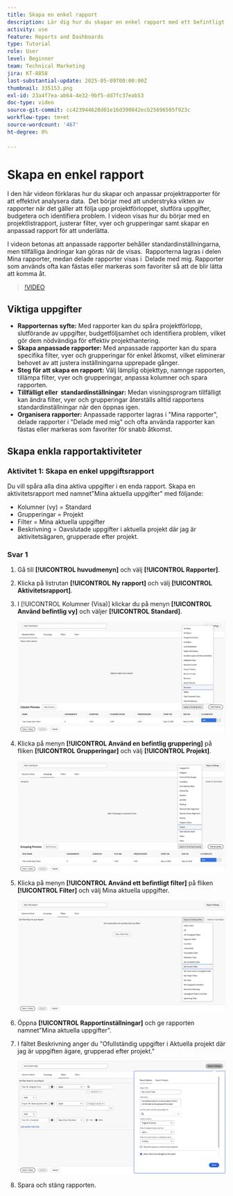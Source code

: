 ```yaml
---
title: Skapa en enkel rapport
description: Lär dig hur du skapar en enkel rapport med ett befintligt filter, en befintlig vy och en befintlig gruppering i Workfront.
activity: use
feature: Reports and Dashboards
type: Tutorial
role: User
level: Beginner
team: Technical Marketing
jira: KT-8858
last-substantial-update: 2025-05-09T00:00:00Z
thumbnail: 335153.png
exl-id: 23a4f7ea-ab64-4e32-9bf5-dd7fc37eab53
doc-type: video
source-git-commit: cc423944628d01e16d390842ecb25696505f923c
workflow-type: tm+mt
source-wordcount: '467'
ht-degree: 0%

---
```


# Skapa en enkel rapport

I den här videon förklaras hur du skapar och anpassar projektrapporter för att effektivt analysera data. &#x200B; Det börjar med att understryka vikten av rapporter när det gäller att följa upp projektförloppet, slutföra uppgifter, budgetera och identifiera problem. I videon visas hur du börjar med en projektlistrapport, justerar filter, vyer och grupperingar samt skapar en anpassad rapport för att underlätta. &#x200B; &#x200B;

I videon betonas att anpassade rapporter behåller standardinställningarna, men tillfälliga ändringar kan göras när de visas. &#x200B; Rapporterna lagras i delen Mina rapporter, medan delade rapporter visas i &#x200B; Delade med mig. Rapporter som används ofta kan fästas eller markeras som favoriter så att de blir lätta att komma åt. &#x200B;

>[!VIDEO](https://video.tv.adobe.com/v/335153/?quality=12&learn=on&enablevpops=0)

## Viktiga uppgifter


* **Rapporternas syfte:** Med rapporter kan du spåra projektförlopp, slutförande av uppgifter, budgetföljsamhet och identifiera problem, vilket gör dem nödvändiga för effektiv projekthantering.
* **Skapa anpassade rapporter:** Med anpassade rapporter kan du spara specifika filter, vyer och grupperingar för enkel åtkomst, vilket eliminerar behovet av att justera inställningarna upprepade gånger. &#x200B;
* **Steg för att skapa en rapport:** Välj lämplig objekttyp, namnge rapporten, tillämpa filter, vyer och grupperingar, anpassa kolumner och spara rapporten. &#x200B;
* **Tillfälligt eller &#x200B; standardinställningar:** Medan visningsprogram tillfälligt kan ändra filter, vyer och grupperingar återställs alltid rapportens standardinställningar när den öppnas igen. &#x200B;
* **Organisera rapporter:** Anpassade rapporter lagras i &quot;Mina rapporter&quot;, delade rapporter i &quot;Delade med mig&quot; och ofta använda rapporter kan fästas eller markeras som favoriter för snabb åtkomst. &#x200B;



## Skapa enkla rapportaktiviteter

### Aktivitet 1: Skapa en enkel uppgiftsrapport

Du vill spåra alla dina aktiva uppgifter i en enda rapport. Skapa en aktivitetsrapport med namnet&quot;Mina aktuella uppgifter&quot; med följande:

* Kolumner (vy) = Standard
* Grupperingar = Projekt
* Filter = Mina aktuella uppgifter
* Beskrivning = Oavslutade uppgifter i aktuella projekt där jag är aktivitetsägaren, grupperade efter projekt.

### Svar 1

1. Gå till **[!UICONTROL huvudmenyn]** och välj **[!UICONTROL Rapporter]**.
1. Klicka på listrutan **[!UICONTROL Ny rapport]** och välj **[!UICONTROL Aktivitetsrapport]**.
1. I [!UICONTROL Kolumner (Visa)] klickar du på menyn **[!UICONTROL Använd befintlig vy]** och väljer **[!UICONTROL Standard]**.

   ![En bild av skärmen för att skapa kolumner i en aktivitetsrapport](assets/simple-task-report-columns.png)

1. Klicka på menyn **[!UICONTROL Använd en befintlig gruppering]** på fliken **[!UICONTROL Grupperingar]** och välj **[!UICONTROL Projekt]**.

   ![En bild av skärmen för att skapa grupperingar i en aktivitetsrapport](assets/simple-task-report-groupings.png)

1. Klicka på menyn **[!UICONTROL Använd ett befintligt filter]** på fliken **[!UICONTROL Filter]** och välj Mina aktuella uppgifter.

   ![En bild av skärmen för att skapa filter i en aktivitetsrapport](assets/simple-task-report-filters.png)

1. Öppna **[!UICONTROL Rapportinställningar]** och ge rapporten namnet&quot;Mina aktuella uppgifter&quot;.
1. I fältet Beskrivning anger du &quot;Ofullständig
uppgifter i Aktuella projekt där jag är uppgiften
ägare, grupperad efter projekt.&quot;

   ![En bild av skärmen för rapportinställningar i en aktivitetsrapport](assets/simple-task-report-report-settings.png)

1. Spara och stäng rapporten.
